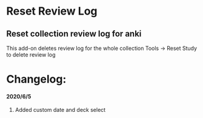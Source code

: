 # Reset Review Log
## Reset collection review log for anki

This add-on deletes review log for the whole collection
Tools -> Reset Study to delete review log

# Changelog:
#### 2020/6/5
1. Added custom date and deck select

